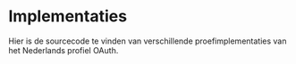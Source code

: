 # Implementaties
Hier is de sourcecode te vinden van verschillende proefimplementaties van het Nederlands profiel OAuth. 

